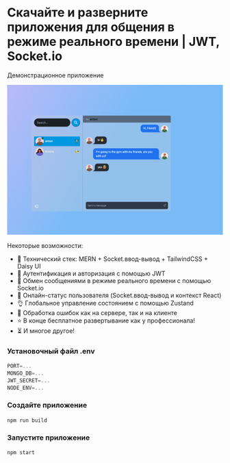 #  Скачайте и разверните приложения для общения в режиме реального времени | JWT, Socket.io

Демонстрационное приложение

<div align="center">
  <img alt='фото' src='./frontend//src/assets/readme.png' />
</div>

Некоторые возможности:

- 🌟 Технический стек: MERN + Socket.ввод-вывод + TailwindCSS + Daisy UI
- 🎃 Аутентификация и авторизация с помощью JWT
- 👾 Обмен сообщениями в режиме реального времени с помощью Socket.io
- 🚀 Онлайн-статус пользователя (Socket.ввод-вывод и контекст React)
- 👌 Глобальное управление состоянием с помощью Zustand
- 🐞 Обработка ошибок как на сервере, так и на клиенте
- ⭐ В конце бесплатное развертывание как у профессионала!
- ⏳ И многое другое!

### Установочный файл .env

```js
PORT=...
MONGO_DB=...
JWT_SECRET=...
NODE_ENV=...
```

### Создайте приложение

```shell
npm run build
```

### Запустите приложение

```shell
npm start
```
